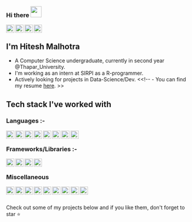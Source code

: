 ### Hi there <img src="https://raw.githubusercontent.com/iampavangandhi/iampavangandhi/master/gifs/Hi.gif" width="30px">

<a href="https://www.linkedin.com/in/hitesh-malhotra-1967321b4/">
  <img align="left" alt="Hitesh | LinkdeIn" width="22px" src="https://cdn.jsdelivr.net/npm/simple-icons@v3/icons/linkedin.svg" />
</a>
<a href="https://https://www.instagram.com/itzzzz_personal/">
  <img align="left" alt="Hitesh | Insta" width="22px" src="https://cdn.jsdelivr.net/npm/simple-icons@v3/icons/instagram.svg" />
</a>
<a href="https://twitter.com/hitesh392">
  <img align="left" alt="Hitesh | Twitter" width="22px" src="https://cdn.jsdelivr.net/npm/simple-icons@v3/icons/twitter.svg" />
</a>
<a href="https://stackoverflow.com/users/14171365/hitesh-malhotra">
  <img align="left" alt="Hitesh | Stackoverflow" width="22px" src="https://cdn.jsdelivr.net/npm/simple-icons@v3/icons/stackoverflow.svg" />
</a>

<br/>

## I'm Hitesh Malhotra
- A Computer Science undergraduate, currently in second year @Thapar_University.
- I'm working as an intern at SIRPI as a R-programmer.
- Actively looking for projects in Data-Science/Dev.
<<!-- - You can find my resume [here](https://github.com/WizArdZ3658/Resume/blob/main/myResume.pdf). >>

## Tech stack I've worked with
### Languages :-
<img align="left" alt="Hitesh | Twitter" width="22px" src="https://cdn.jsdelivr.net/npm/simple-icons@v3/icons/python.svg" />
<img align="left" alt="Hitesh | Twitter" width="22px" src="https://cdn.jsdelivr.net/npm/simple-icons@v3/icons/c.svg" />
<img align="left" alt="Hitesh | Twitter" width="22px" src="https://cdn.jsdelivr.net/npm/simple-icons@v3/icons/cplusplus.svg" />
<img align="left" alt="Hitesh | Twitter" width="22px" src="https://cdn.jsdelivr.net/npm/simple-icons@v3/icons/javascript.svg" />
<img align="left" alt="Hitesh | Twitter" width="22px" src="https://cdn.jsdelivr.net/npm/simple-icons@3.13.0/icons/mathworks.svg" />
<img align="left" alt="Hitesh | Twitter" width="22px" src="https://cdn.jsdelivr.net/npm/simple-icons@v3/icons/r.svg" />
<img align="left" alt="Hitesh | Twitter" width="22px" src="https://cdn.jsdelivr.net/npm/simple-icons@v3/icons/html5.svg" />
<img align="left" alt="Hitesh | Twitter" width="22px" src="https://cdn.jsdelivr.net/npm/simple-icons@v3/icons/css3.svg" />

<br/>

<!-- ### Databases :- -->
<!-- <img align="left" alt="Hitesh | Twitter" width="22px" src="https://cdn.jsdelivr.net/npm/simple-icons@v3/icons/mysql.svg" /> -->
<!-- <img align="left" alt="Hitesh | Twitter" width="22px" src="https://cdn.jsdelivr.net/npm/simple-icons@v3/icons/postgresql.svg" /> -->
<!-- <img align="left" alt="Hitesh | Twitter" width="22px" src="https://cdn.jsdelivr.net/npm/simple-icons@v3/icons/sqlite.svg" /> -->
<!-- <img align="left" alt="Hitesh | Twitter" width="22px" src="https://cdn.jsdelivr.net/npm/simple-icons@v3/icons/mongodb.svg" /> -->

<!-- <br/> -->

### Frameworks/Libraries :-
<!-- <img align="left" alt="Hitesh | Twitter" width="22px" src="https://cdn.jsdelivr.net/npm/simple-icons@v3/icons/django.svg" /> -->
<!-- <img align="left" alt="Hitesh | Twitter" width="22px" src="https://cdn.jsdelivr.net/npm/simple-icons@v3/icons/react.svg" /> -->
<!-- <img align="left" alt="Hitesh | Twitter" width="22px" src="https://cdn.jsdelivr.net/npm/simple-icons@v3/icons/reactrouter.svg" /> -->
<!-- <img align="left" alt="Hitesh | Twitter" width="22px" src="https://cdn.jsdelivr.net/npm/simple-icons@v3/icons/qt.svg" /> -->
<!-- <img align="left" alt="Hitesh | Twitter" width="22px" src="https://cdn.jsdelivr.net/npm/simple-icons@v3/icons/flask.svg" /> -->
<!--<img align="left" alt="SomnAth | Twitter" width="22px" src="https://cdn.jsdelivr.net/npm/simple-icons@v3/icons/node-dot-js.svg" />-->
<img align="left" alt="Hitesh | Twitter" width="22px" src="https://cdn.jsdelivr.net/npm/simple-icons@v3/icons/bootstrap.svg" />
<img align="left" alt="Hitesh | Twitter" width="22px" src="https://cdn.jsdelivr.net/npm/simple-icons@v3/icons/scikit-learn.svg" />
<img align="left" alt="Hitesh | Twitter" width="22px" src="https://cdn.jsdelivr.net/npm/simple-icons@v3/icons/pandas.svg" />
<img align="left" alt="Hitesh | Twitter" width="22px" src="https://cdn.jsdelivr.net/npm/simple-icons@v3/icons/numpy.svg" />
<!-- <img align="left" alt="Hitesh | Twitter" width="22px" src="https://cdn.jsdelivr.net/npm/simple-icons@v3/icons/node-dot-js.svg" /> -->

<br/>

### Miscellaneous
<img align="left" alt="Hitesh | Twitter" width="22px" src="https://cdn.jsdelivr.net/npm/simple-icons@v3/icons/git.svg" />
<img align="left" alt="Hitesh | Twitter" width="22px" src="https://cdn.jsdelivr.net/npm/simple-icons@v3/icons/github.svg" />
<!-- <img align="left" alt="Hitesh | Twitter" width="22px" src="https://cdn.jsdelivr.net/npm/simple-icons@v3/icons/jirasoftware.svg" /> -->
<!-- <img align="left" alt="Hitesh | Twitter" width="22px" src="https://cdn.jsdelivr.net/npm/simple-icons@v3/icons/linux.svg" /> -->
<img align="left" alt="Hitesh | Twitter" width="22px" src="https://cdn.jsdelivr.net/npm/simple-icons@v3/icons/windows.svg" />
<img align="left" alt="Hitesh | Twitter" width="22px" src="https://cdn.jsdelivr.net/npm/simple-icons@v3/icons/postman.svg" />
<img align="left" alt="Hitesh | Twitter" width="22px" src="https://cdn.jsdelivr.net/npm/simple-icons@v3/icons/androidstudio.svg" />
<img align="left" alt="Hitesh | Twitter" width="22px" src="https://cdn.jsdelivr.net/npm/simple-icons@v3/icons/pycharm.svg" />
<img align="left" alt="Hitesh | Twitter" width="22px" src="https://cdn.jsdelivr.net/npm/simple-icons@v3/icons/intellijidea.svg" />
<img align="left" alt="Hitesh | Twitter" width="22px" src="https://cdn.jsdelivr.net/npm/simple-icons@v3/icons/rstudio.svg" />
<img align="left" alt="Hitesh | Twitter" width="22px" src="https://cdn.jsdelivr.net/npm/simple-icons@v3/icons/visualstudiocode.svg" />
<!-- <img align="left" alt="Hitesh | Twitter" width="22px" src="https://cdn.jsdelivr.net/npm/simple-icons@v3/icons/amazonaws.svg" /> -->
<!-- <img align="left" alt="Hitesh | Twitter" width="22px" src="https://cdn.jsdelivr.net/npm/simple-icons@v3/icons/firebase.svg" /> -->
<!-- <img align="left" alt="Hitesh | Twitter" width="22px" src="https://cdn.jsdelivr.net/npm/simple-icons@v3/icons/json.svg" /> -->

<br/><br/>

Check out some of my projects below and if you like them, don't forget to star :star:
